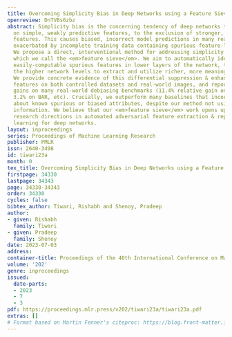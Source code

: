 ```yaml
---
title: Overcoming Simplicity Bias in Deep Networks using a Feature Sieve
openreview: DnTVBs6zbz
abstract: Simplicity bias is the concerning tendency of deep networks to over-depend
  on simple, weakly predictive features, to the exclusion of stronger, more complex
  features. This causes biased, incorrect model predictions in many real-world applications,
  exacerbated by incomplete training data containing spurious feature-label correlations.
  We propose a direct, interventional method for addressing simplicity bias in DNNs,
  which we call the <em>feature sieve</em>. We aim to automatically identify and suppress
  easily-computable spurious features in lower layers of the network, thereby allowing
  the higher network levels to extract and utilize richer, more meaningful representations.
  We provide concrete evidence of this differential suppression & enhancement of <em>relevant</em>
  features on both controlled datasets and real-world images, and report substantial
  gains on many real-world debiasing benchmarks (11.4% relative gain on Imagenet-A;
  3.2% on BAR, etc). Crucially, we outperform many baselines that incorporate knowledge
  about known spurious or biased attributes, despite our method not using any such
  information. We believe that our <em>feature sieve</em> work opens up exciting new
  research directions in automated adversarial feature extraction & representation
  learning for deep networks.
layout: inproceedings
series: Proceedings of Machine Learning Research
publisher: PMLR
issn: 2640-3498
id: tiwari23a
month: 0
tex_title: Overcoming Simplicity Bias in Deep Networks using a Feature Sieve
firstpage: 34330
lastpage: 34343
page: 34330-34343
order: 34330
cycles: false
bibtex_author: Tiwari, Rishabh and Shenoy, Pradeep
author:
- given: Rishabh
  family: Tiwari
- given: Pradeep
  family: Shenoy
date: 2023-07-03
address: 
container-title: Proceedings of the 40th International Conference on Machine Learning
volume: '202'
genre: inproceedings
issued:
  date-parts:
  - 2023
  - 7
  - 3
pdf: https://proceedings.mlr.press/v202/tiwari23a/tiwari23a.pdf
extras: []
# Format based on Martin Fenner's citeproc: https://blog.front-matter.io/posts/citeproc-yaml-for-bibliographies/
---
```


